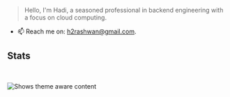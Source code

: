 > Hello, I'm Hadi, a seasoned professional in backend engineering with a focus on cloud computing.

- 📫 Reach me on: h2rashwan@gmail.com.
## Stats

&nbsp;

<picture>
    <source media="(prefers-color-scheme: dark)" srcset="https://github-readme-stats.vercel.app/api/top-langs?username=hadyrashwan&show_icons=true&theme=radical&layout=compact">
    <source media="(prefers-color-scheme: light)" srcset="https://github-readme-stats.vercel.app/api/top-langs?username=hadyrashwan&show_icons=true&theme=default&layout=compact">
    <img alt="Shows theme aware content" src="https://github-readme-stats.vercel.app/api/top-langs?username=hadyrashwan&show_icons=true&theme=radical&layout=compact">
</picture>

&nbsp;<br>
